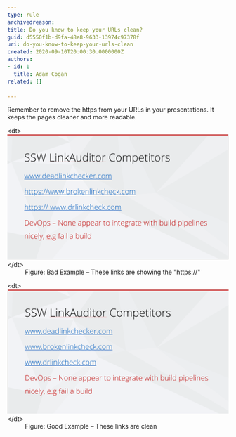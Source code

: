 ```yaml
---
type: rule
archivedreason: 
title: Do you know to keep your URLs clean?
guid: d5550f1b-d9fa-48e8-9633-13974c97378f
uri: do-you-know-to-keep-your-urls-clean
created: 2020-09-10T20:00:30.0000000Z
authors:
- id: 1
  title: Adam Cogan
related: []

---
```


Remember to remove the https from your URLs in your presentations. It keeps the pages cleaner and more readable.

<!--endintro-->
<dl class="badImage">&lt;dt&gt;<img src="ppt-urls-bad.png" alt="ppt-urls-bad.png" style="width:750px;"> &lt;/dt&gt;<dd>Figure: Bad Example – These links are showing the "https://"<br></dd></dl><dl class="goodImage">&lt;dt&gt;<img src="ppt-urls-good.png" alt="ppt-urls-good.png" style="width:750px;"> &lt;/dt&gt;<dd>Figure: Good Example – These links are clean</dd></dl>
